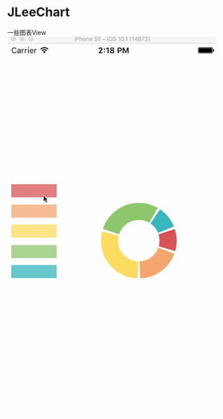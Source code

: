 # JLeeChart
一些图表View
![github](https://github.com/lijie28/JLeeChart/blob/master/JLeeRingChart.gif "github") 
